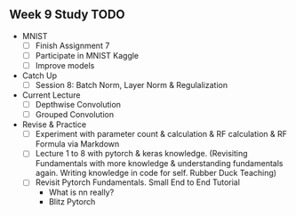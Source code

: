 
## Week 9 Study TODO

- MNIST
	- [ ] Finish Assignment 7
	- [ ] Participate in MNIST Kaggle
	- [ ] Improve models
- Catch Up
	- [ ] Session 8: Batch Norm, Layer Norm & Regulalization
- Current Lecture
	- [ ] Depthwise Convolution
	- [ ] Grouped Convolution
- Revise & Practice
	- [ ] Experiment with parameter count & calculation & RF calculation & RF Formula via Markdown
	- [ ] Lecture 1 to 8 with pytorch & keras knowledge. (Revisiting Fundamentals with more knowledge & understanding fundamentals again. Writing knowledge in code for self. Rubber Duck Teaching)
	- [ ] Revisit Pytorch Fundamentals. Small End to End Tutorial
		- What is nn really?
		- Blitz Pytorch
